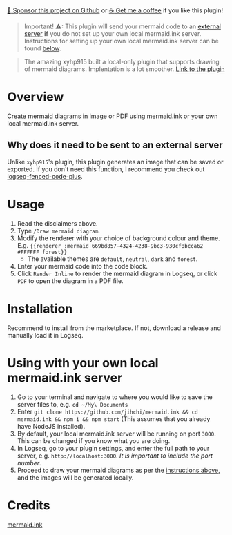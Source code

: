 [:gift_heart: Sponsor this project on Github](https://github.com/sponsors/benjypng) or [:coffee: Get me a coffee](https://www.buymeacoffee.com/hkgnp.dev) if you like this plugin!

> Important! ⚠: This plugin will send your mermaid code to an [external server](https://mermaid.ink) **if** you do not set up your own local mermaid.ink server. Instructions for setting up your own local mermaid.ink server can be found [below](https://github.com/hkgnp/logseq-mermaid-plugin#using-with-your-own-local-mermaidink-server).

> The amazing xyhp915 built a local-only plugin that supports drawing of mermaid diagrams. Implentation is a lot smoother. [Link to the plugin](https://github.com/xyhp915/logseq-fenced-code-plus)

# Overview

Create mermaid diagrams in image or PDF using mermaid.ink or your own local mermaid.ink server. 

## Why does it need to be sent to an external server

Unlike `xyhp915`'s plugin, this plugin generates an image that can be saved or exported. If you don't need this function, I recommend you check out [logseq-fenced-code-plus](https://github.com/xyhp915/logseq-fenced-code-plus).

# Usage

1. Read the disclaimers above.
2. Type `/Draw mermaid diagram`.
3. Modify the renderer with your choice of background colour and theme. E.g. `{{renderer :mermaid_669bd857-4324-4238-9bc3-930cf8bcca62 #FFFFFF forest}}`
    - The available themes are `default`, `neutral`, `dark` and `forest`.
4. Enter your mermaid code into the code block.
5. Click `Render Inline` to render the mermaid diagram in Logseq, or click `PDF` to open the diagram in a PDF file.

# Installation

Recommend to install from the marketplace. If not, download a release and manually load it in Logseq.

# Using with your own local mermaid.ink server

1. Go to your terminal and navigate to where you would like to save the server files to, e.g. `cd ~/My\ Documents`
2. Enter `git clone https://github.com/jihchi/mermaid.ink && cd mermaid.ink && npm i && npm start` (This assumes that you already have NodeJS installed).
3. By default, your local mermaid.ink server will be running on port `3000`. This can be changed if you know what you are doing.
4. In Logseq, go to your plugin settings, and enter the full path to your server, e.g. `http://localhost:3000`. *It is important to include the port number*.
5. Proceed to draw your mermaid diagrams as per the [instructions above](https://github.com/hkgnp/logseq-mermaid-plugin#usage), and the images will be generated locally.

# Credits

[mermaid.ink](https://github.com/jihchi/mermaid.ink)
